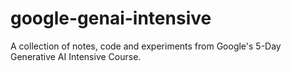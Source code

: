 # google-genai-intensive
A collection of notes, code and experiments from Google's 5-Day Generative AI Intensive Course.
